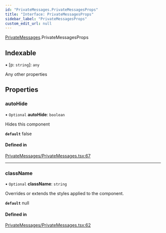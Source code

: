 ```yaml
---
id: "PrivateMessages.PrivateMessagesProps"
title: "Interface: PrivateMessagesProps"
sidebar_label: "PrivateMessagesProps"
custom_edit_url: null
---
```


[PrivateMessages](../modules/PrivateMessages.md).PrivateMessagesProps

## Indexable

▪ [p: `string`]: `any`

Any other properties

## Properties

### autoHide

• `Optional` **autoHide**: `boolean`

Hides this component

**`default`** false

#### Defined in

[PrivateMessages/PrivateMessages.tsx:67](https://github.com/selfcommunity/community-ui/blob/a7bfc2b/packages/sc-templates/src/components/PrivateMessages/PrivateMessages.tsx#L67)

___

### className

• `Optional` **className**: `string`

Overrides or extends the styles applied to the component.

**`default`** null

#### Defined in

[PrivateMessages/PrivateMessages.tsx:62](https://github.com/selfcommunity/community-ui/blob/a7bfc2b/packages/sc-templates/src/components/PrivateMessages/PrivateMessages.tsx#L62)
